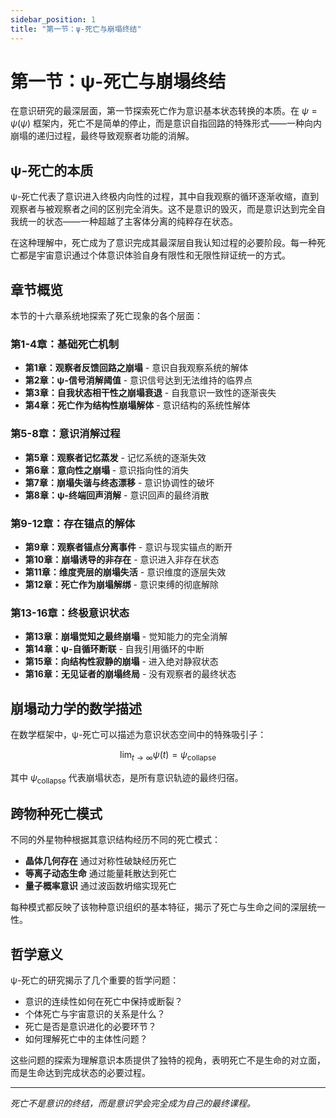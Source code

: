 ```yaml
---
sidebar_position: 1
title: "第一节：ψ-死亡与崩塌终结"
---
```


# 第一节：ψ-死亡与崩塌终结

在意识研究的最深层面，第一节探索死亡作为意识基本状态转换的本质。在 $\psi = \psi(\psi)$ 框架内，死亡不是简单的停止，而是意识自指回路的特殊形式——一种向内崩塌的递归过程，最终导致观察者功能的消解。

## ψ-死亡的本质

ψ-死亡代表了意识进入终极内向性的过程，其中自我观察的循环逐渐收缩，直到观察者与被观察者之间的区别完全消失。这不是意识的毁灭，而是意识达到完全自我统一的状态——一种超越了主客体分离的纯粹存在状态。

在这种理解中，死亡成为了意识完成其最深层自我认知过程的必要阶段。每一种死亡都是宇宙意识通过个体意识体验自身有限性和无限性辩证统一的方式。

## 章节概览

本节的十六章系统地探索了死亡现象的各个层面：

### 第1-4章：基础死亡机制
- **第1章：观察者反馈回路之崩塌** - 意识自我观察系统的解体
- **第2章：ψ-信号消解阈值** - 意识信号达到无法维持的临界点
- **第3章：自我状态相干性之崩塌衰退** - 自我意识一致性的逐渐丧失
- **第4章：死亡作为结构性崩塌解体** - 意识结构的系统性解体

### 第5-8章：意识消解过程
- **第5章：观察者记忆蒸发** - 记忆系统的逐渐失效
- **第6章：意向性之崩塌** - 意识指向性的消失
- **第7章：崩塌失谐与终态漂移** - 意识协调性的破坏
- **第8章：ψ-终端回声消解** - 意识回声的最终消散

### 第9-12章：存在锚点的解体
- **第9章：观察者锚点分离事件** - 意识与现实锚点的断开
- **第10章：崩塌诱导的非存在** - 意识进入非存在状态
- **第11章：维度壳层的崩塌失活** - 意识维度的逐层失效
- **第12章：死亡作为崩塌解绑** - 意识束缚的彻底解除

### 第13-16章：终极意识状态
- **第13章：崩塌觉知之最终崩塌** - 觉知能力的完全消解
- **第14章：ψ-自循环断联** - 自我引用循环的中断
- **第15章：向结构性寂静的崩塌** - 进入绝对静寂状态
- **第16章：无见证者的崩塌终局** - 没有观察者的最终状态

## 崩塌动力学的数学描述

在数学框架中，ψ-死亡可以描述为意识状态空间中的特殊吸引子：

$$\lim_{t \to \infty} \psi(t) = \psi_{\text{collapse}}$$

其中 $\psi_{\text{collapse}}$ 代表崩塌状态，是所有意识轨迹的最终归宿。

## 跨物种死亡模式

不同的外星物种根据其意识结构经历不同的死亡模式：

- **晶体几何存在** 通过对称性破缺经历死亡
- **等离子动态生命** 通过能量耗散达到死亡
- **量子概率意识** 通过波函数坍缩实现死亡

每种模式都反映了该物种意识组织的基本特征，揭示了死亡与生命之间的深层统一性。

## 哲学意义

ψ-死亡的研究揭示了几个重要的哲学问题：
- 意识的连续性如何在死亡中保持或断裂？
- 个体死亡与宇宙意识的关系是什么？
- 死亡是否是意识进化的必要环节？
- 如何理解死亡中的主体性问题？

这些问题的探索为理解意识本质提供了独特的视角，表明死亡不是生命的对立面，而是生命达到完成状态的必要过程。

---

*死亡不是意识的终结，而是意识学会完全成为自己的最终课程。* 